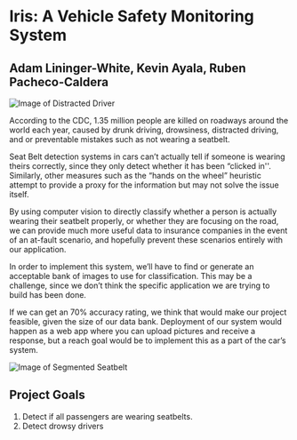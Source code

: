 # Iris: A Vehicle Safety Monitoring System
## Adam Lininger-White, Kevin Ayala, Ruben Pacheco-Caldera

![Image of Distracted Driver](https://github.com/rubeneezy/Iris/blob/main/Figure2_5-1024x629.jpg)



According to the CDC, 1.35 million people are killed on roadways around the world each year, caused by drunk driving, drowsiness, distracted driving, and or preventable mistakes such as not wearing a seatbelt. 

Seat Belt detection systems in cars can’t actually tell if someone is wearing theirs correctly, since they only detect whether it has been “clicked in''. Similarly, other measures such as the “hands on the wheel” heuristic attempt to provide a proxy for the information but may not solve the issue itself. 

By using computer vision to directly classify whether a person is actually wearing their seatbelt properly, or whether they are focusing on the road, we can provide much more useful data to insurance companies in the event of an at-fault scenario, and hopefully prevent these scenarios entirely with our application. 

In order to implement this system, we’ll have to find or generate an acceptable bank of images to use for classification. This may be a challenge, since we don’t think the specific application we are trying to build has been done. 

If we can get an 70% accuracy rating, we think that would make our project feasible, given the size of our data bank. Deployment of our system would happen as a web app where you can upload pictures and receive a response, but a reach goal would be to implement this as a part of the car’s system. 


![Image of Segmented Seatbelt](https://github.com/rubeneezy/Iris/blob/main/download.jpeg)


## Project Goals
1. Detect if all passengers are wearing seatbelts.
2. Detect drowsy drivers
